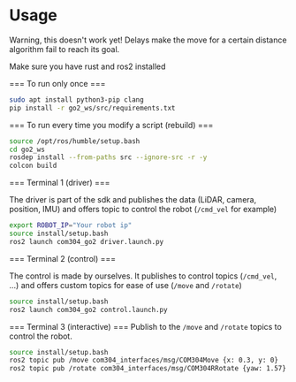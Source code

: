 # Usage

Warning, this doesn't work yet! Delays make the move for a certain distance algorithm fail to reach its goal.

Make sure you have rust and ros2 installed

=== To run only once ===

```bash
sudo apt install python3-pip clang
pip install -r go2_ws/src/requirements.txt
```

=== To run every time you modify a script (rebuild) ===

```bash
source /opt/ros/humble/setup.bash
cd go2_ws
rosdep install --from-paths src --ignore-src -r -y
colcon build
```

=== Terminal 1 (driver) ===

The driver is part of the sdk and publishes the data (LiDAR, camera, position, IMU) and offers topic to control the robot (`/cmd_vel` for example)
```bash
export ROBOT_IP="Your robot ip"
source install/setup.bash
ros2 launch com304_go2 driver.launch.py
```

=== Terminal 2 (control) ===

The control is made by ourselves. It publishes to control topics (`/cmd_vel`, ...) and offers custom topics for ease of use (`/move` and `/rotate`)
```bash
source install/setup.bash
ros2 launch com304_go2 control.launch.py
```


=== Terminal 3 (interactive) ===
Publish to the `/move` and `/rotate` topics to control the robot.
```bash
source install/setup.bash
ros2 topic pub /move com304_interfaces/msg/COM304Move {x: 0.3, y: 0}
ros2 topic pub /rotate com304_interfaces/msg/COM304RRotate {yaw: 1.57}
```
